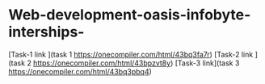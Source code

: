 # Web-development-oasis-infobyte-interships-


[Task-1 link ](task 1 https://onecompiler.com/html/43bq3fa7r)
[Task-2 link ](task 2 https://onecompiler.com/html/43bpzvt8y)
[Task-3 link](task 3 https://onecompiler.com/html/43bq3pbq4)
